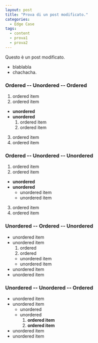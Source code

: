 ```yaml
---
layout: post
title: "Prova di un post modificato."
categories:
  - Edge Case
tags:
  - content
  - prova1
  - prova2
---
```


Questo è un post modificato.

* blablabla
* chachacha.

### Ordered -- Unordered -- Ordered

1. ordered item
2. ordered item 
  * **unordered**
  * **unordered** 
    1. ordered item
    2. ordered item
3. ordered item
4. ordered item

### Ordered -- Unordered -- Unordered

1. ordered item
2. ordered item 
  * **unordered**
  * **unordered** 
    * unordered item
    * unordered item
3. ordered item
4. ordered item

### Unordered -- Ordered -- Unordered

* unordered item
* unordered item 
  1. ordered
  2. ordered 
    * unordered item
    * unordered item
* unordered item
* unordered item

### Unordered -- Unordered -- Ordered

* unordered item
* unordered item 
  * unordered
  * unordered 
    1. **ordered item**
    2. **ordered item**
* unordered item
* unordered item
